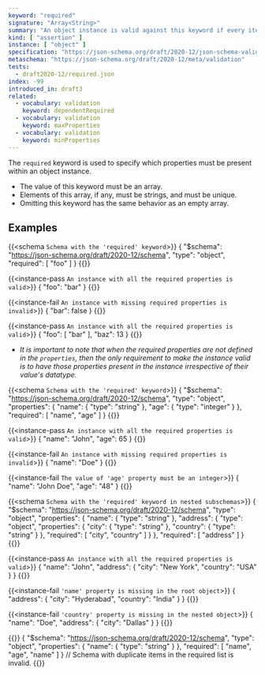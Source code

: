 ```yaml
---
keyword: "required"
signature: "Array<String>"
summary: "An object instance is valid against this keyword if every item in the array is the name of a property in the instance."
kind: [ "assertion" ]
instance: [ "object" ]
specification: "https://json-schema.org/draft/2020-12/json-schema-validation.html#section-6.5.3"
metaschema: "https://json-schema.org/draft/2020-12/meta/validation"
tests:
  - draft2020-12/required.json
index: -99
introduced_in: draft3
related:
  - vocabulary: validation
    keyword: dependentRequired
  - vocabulary: validation
    keyword: maxProperties
  - vocabulary: validation
    keyword: minProperties
---
```


The `required` keyword is used to specify which properties must be present within an object instance.
* The value of this keyword must be an array.
* Elements of this array, if any, must be strings, and must be unique.
* Omitting this keyword has the same behavior as an empty array.

## Examples

{{<schema `Schema with the 'required' keyword`>}}
{
  "$schema": "https://json-schema.org/draft/2020-12/schema",
  "type": "object",
  "required": [ "foo" ]
}
{{</schema>}}

{{<instance-pass `An instance with all the required properties is valid`>}}
{ "foo": "bar" }
{{</instance-pass>}}

{{<instance-fail `An instance with missing required properties is invalid`>}}
{ "bar": false }
{{</instance-fail>}}

{{<instance-pass `An instance with all the required properties is valid`>}}
{ "foo": [ "bar" ], "baz": 13 }
{{</instance-pass>}}
* _It is important to note that when the required properties are not defined in the `properties`, then the only requirement to make the instance valid is to have those properties present in the instance irrespective of their value's datatype._

{{<schema `Schema with the 'required' keyword`>}}
{
  "$schema": "https://json-schema.org/draft/2020-12/schema",
  "type": "object",
  "properties": {
    "name": { "type": "string" },
    "age": { "type": "integer" }
  },
  "required": [ "name", "age" ]
}
{{</schema>}}

{{<instance-pass `An instance with all the required properties is valid`>}}
{ "name": "John", "age": 65 }
{{</instance-pass>}}

{{<instance-fail `An instance with missing required properties is invalid`>}}
{ "name": "Doe" }
{{</instance-fail>}}

{{<instance-fail `The value of 'age' property must be an integer`>}}
{ "name": "John Doe", "age": "48" }
{{</instance-fail>}}

{{<schema `Schema with the 'required' keyword in nested subschemas`>}}
{
  "$schema": "https://json-schema.org/draft/2020-12/schema",
  "type": "object",
  "properties": {
    "name": { "type": "string" },
    "address": {
      "type": "object",
      "properties": {
        "city": { "type": "string" },
        "country": { "type": "string" }
      },
      "required": [ "city", "country" ]
    }
  },
  "required": [ "address" ]
}
{{</schema>}}

{{<instance-pass `An instance with all the required properties is valid`>}}
{
  "name": "John",
  "address": {
    "city": "New York",
    "country": "USA"
  }
}
{{</instance-pass>}}

{{<instance-fail `'name' property is missing in the root object`>}}
{
  "address": {
    "city": "Hyderabad",
    "country": "India"
  }
}
{{</instance-fail>}}

{{<instance-fail `'country' property is missing in the nested object`>}}
{
  "name": "Doe",
  "address": {
    "city": "Dallas"
  }
}
{{</instance-fail>}}

{{<schema>}}
{
  "$schema": "https://json-schema.org/draft/2020-12/schema",
  "type": "object",
  "properties": {
    "name": { "type": "string" }
  },
  "required": [ "name", "age", "name" ]
}
// Schema with duplicate items in the required list is invalid.
{{</schema>}}
